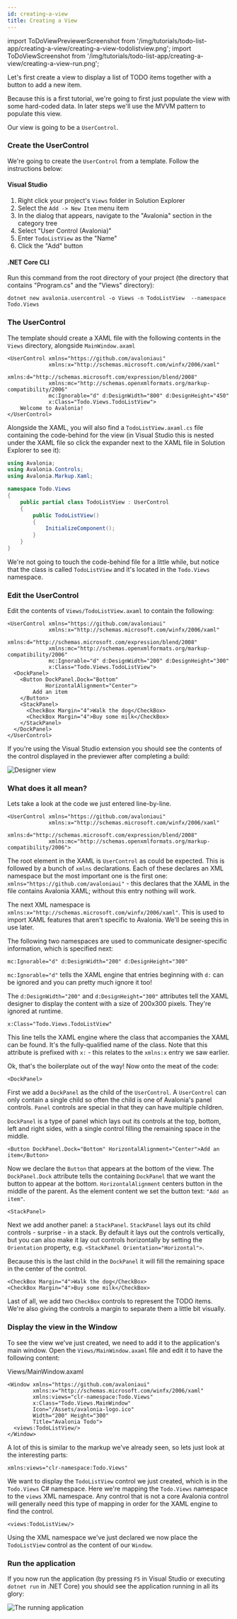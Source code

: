 ```yaml
---
id: creating-a-view
title: Creating a View
---
```


import ToDoViewPreviewerScreenshot from '/img/tutorials/todo-list-app/creating-a-view/creating-a-view-todolistview.png';
import ToDoViewScreenshot from '/img/tutorials/todo-list-app/creating-a-view/creating-a-view-run.png';

Let's first create a view to display a list of TODO items together with a button to add a new item.

Because this is a first tutorial, we're going to first just populate the view with some hard-coded data. In later steps we'll use the MVVM pattern to populate this view.

Our view is going to be a `UserControl`.

### Create the UserControl

We're going to create the `UserControl` from a template. Follow the instructions below:

#### Visual Studio

1. Right click your project's `Views` folder in Solution Explorer
2. Select the `Add -> New Item` menu item
3. In the dialog that appears, navigate to the "Avalonia" section in the category tree
4. Select "User Control (Avalonia)"
5. Enter `TodoListView` as the "Name"
6. Click the "Add" button

#### .NET Core CLI

Run this command from the root directory of your project (the directory that contains "Program.cs" and the "Views" directory):

```
dotnet new avalonia.usercontrol -o Views -n TodoListView  --namespace Todo.Views
```

### The UserControl

The template should create a XAML file with the following contents in the `Views` directory, alongside `MainWindow.axaml`

```markup
<UserControl xmlns="https://github.com/avaloniaui"
             xmlns:x="http://schemas.microsoft.com/winfx/2006/xaml"
             xmlns:d="http://schemas.microsoft.com/expression/blend/2008"
             xmlns:mc="http://schemas.openxmlformats.org/markup-compatibility/2006"
             mc:Ignorable="d" d:DesignWidth="800" d:DesignHeight="450"
             x:Class="Todo.Views.TodoListView">
    Welcome to Avalonia!
</UserControl>
```

Alongside the XAML, you will also find a `TodoListView.axaml.cs` file containing the code-behind for the view (in Visual Studio this is nested under the XAML file so click the expander next to the XAML file in Solution Explorer to see it):


```csharp
using Avalonia;
using Avalonia.Controls;
using Avalonia.Markup.Xaml;

namespace Todo.Views
{
    public partial class TodoListView : UserControl
    {
        public TodoListView()
        {
            InitializeComponent();
        }
    }
}
```

We're not going to touch the code-behind file for a little while, but notice that the class is called `TodoListView` and it's located in the `Todo.Views` namespace.

### Edit the UserControl

Edit the contents of `Views/TodoListView.axaml` to contain the following:

```markup
<UserControl xmlns="https://github.com/avaloniaui"
             xmlns:x="http://schemas.microsoft.com/winfx/2006/xaml"
             xmlns:d="http://schemas.microsoft.com/expression/blend/2008"
             xmlns:mc="http://schemas.openxmlformats.org/markup-compatibility/2006"
             mc:Ignorable="d" d:DesignWidth="200" d:DesignHeight="300"
             x:Class="Todo.Views.TodoListView">
  <DockPanel>
    <Button DockPanel.Dock="Bottom"
            HorizontalAlignment="Center">
        Add an item
    </Button>
    <StackPanel>
      <CheckBox Margin="4">Walk the dog</CheckBox>
      <CheckBox Margin="4">Buy some milk</CheckBox>
    </StackPanel>
  </DockPanel>
</UserControl>
```

If you're using the Visual Studio extension you should see the contents of the control displayed in the previewer after completing a build:

<img className="center" src={ToDoViewPreviewerScreenshot} alt="Designer view" />

### What does it all mean?

Lets take a look at the code we just entered line-by-line.

```markup
<UserControl xmlns="https://github.com/avaloniaui"
             xmlns:x="http://schemas.microsoft.com/winfx/2006/xaml"
             xmlns:d="http://schemas.microsoft.com/expression/blend/2008"
             xmlns:mc="http://schemas.openxmlformats.org/markup-compatibility/2006">
```

The root element in the XAML is `UserControl` as could be expected. This is followed by a bunch of `xmlns` declarations. Each of these declares an XML namespace but the most important one is the first one: `xmlns="https://github.com/avaloniaui"` - this declares that the XAML in the file contains Avalonia XAML; without this entry nothing will work.

The next XML namespace is `xmlns:x="http://schemas.microsoft.com/winfx/2006/xaml"`. This is used to import XAML features that aren't specific to Avalonia. We'll be seeing this in use later.

The following two namespaces are used to communicate designer-specific information, which is specified next:

```markup
mc:Ignorable="d" d:DesignWidth="200" d:DesignHeight="300"
```

`mc:Ignorable="d"` tells the XAML engine that entries beginning with `d:` can be ignored and you can pretty much ignore it too!

The `d:DesignWidth="200"` and `d:DesignHeight="300"` attributes tell the XAML designer to display the content with a size of 200x300 pixels. They're ignored at runtime.

```markup
x:Class="Todo.Views.TodoListView"
```

This line tells the XAML engine where the class that accompanies the XAML can be found. It's the fully-qualified name of the class. Note that this attribute is prefixed with `x:` - this relates to the `xmlns:x` entry we saw earlier.

Ok, that's the boilerplate out of the way! Now onto the meat of the code:

```markup
<DockPanel>
```

First we add a `DockPanel` as the child of the `UserControl`. A `UserControl` can only contain a single child so often the child is one of Avalonia's panel controls. `Panel` controls are special in that they can have multiple children.

`DockPanel` is a type of panel which lays out its controls at the top, bottom, left and right sides, with a single control filling the remaining space in the middle.

```markup
<Button DockPanel.Dock="Bottom" HorizontalAlignment="Center">Add an item</Button>
```

Now we declare the `Button` that appears at the bottom of the view. The `DockPanel.Dock` attribute tells the containing `DockPanel` that we want the button to appear at the bottom. `HorizontalAlignment` centers button in the middle of the parent. As the element content we set the button text: `"Add an item"`.

```markup
<StackPanel>
```

Next we add another panel: a `StackPanel`. `StackPanel` lays out its child controls - surprise - in a stack. By default it lays out the controls vertically, but you can also make it lay out controls horizontally by setting the `Orientation` property, e.g. `<StackPanel Orientation="Horizontal">`.

Because this is the last child in the `DockPanel` it will fill the remaining space in the center of the control.

```markup
<CheckBox Margin="4">Walk the dog</CheckBox>
<CheckBox Margin="4">Buy some milk</CheckBox>
```

Last of all, we add two `CheckBox` controls to represent the TODO items. We're also giving the controls a margin to separate them a little bit visually.

### Display the view in the Window

To see the view we've just created, we need to add it to the application's main window. Open the `Views/MainWindow.axaml` file and edit it to have the following content:

Views/MainWindow.axaml

```markup
<Window xmlns="https://github.com/avaloniaui"
        xmlns:x="http://schemas.microsoft.com/winfx/2006/xaml"
        xmlns:views="clr-namespace:Todo.Views"
        x:Class="Todo.Views.MainWindow"
        Icon="/Assets/avalonia-logo.ico"
        Width="200" Height="300"
        Title="Avalonia Todo">
  <views:TodoListView/>
</Window>
```

A lot of this is similar to the markup we've already seen, so lets just look at the interesting parts:

```markup
xmlns:views="clr-namespace:Todo.Views"
```

We want to display the `TodoListView` control we just created, which is in the `Todo.Views` C# namespace. Here we're mapping the `Todo.Views` namespace to the `views` XML namespace. Any control that is not a core Avalonia control will generally need this type of mapping in order for the XAML engine to find the control.

```markup
<views:TodoListView/>
```

Using the XML namespace we've just declared we now place the `TodoListView` control as the content of our `Window`.

### Run the application

If you now run the application (by pressing `F5` in Visual Studio or executing `dotnet run` in .NET Core) you should see the application running in all its glory:

<img className="center" src={ToDoViewScreenshot} alt="The running application" />
  